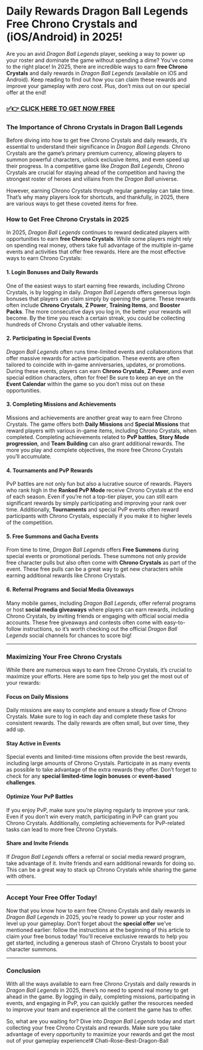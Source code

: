 # Daily Rewards Dragon Ball Legends Free Chrono Crystals and (iOS/Android) in 2025!

Are you an avid *Dragon Ball Legends* player, seeking a way to power up your roster and dominate the game without spending a dime? You’ve come to the right place! In 2025, there are incredible ways to earn **free Chrono Crystals** and daily rewards in *Dragon Ball Legends* (available on iOS and Android). Keep reading to find out how you can claim these rewards and improve your gameplay with zero cost. Plus, don’t miss out on our special offer at the end!

### [✅👉 CLICK HERE TO GET NOW FREE](https://justfree.xyz/dragonball/legends/)

### The Importance of Chrono Crystals in Dragon Ball Legends

Before diving into how to get free Chrono Crystals and daily rewards, it’s essential to understand their significance in *Dragon Ball Legends*. Chrono Crystals are the game’s primary premium currency, allowing players to summon powerful characters, unlock exclusive items, and even speed up their progress. In a competitive game like *Dragon Ball Legends*, Chrono Crystals are crucial for staying ahead of the competition and having the strongest roster of heroes and villains from the *Dragon Ball* universe.

However, earning Chrono Crystals through regular gameplay can take time. That’s why many players look for shortcuts, and thankfully, in 2025, there are various ways to get these coveted items for free.

### How to Get Free Chrono Crystals in 2025

In 2025, *Dragon Ball Legends* continues to reward dedicated players with opportunities to earn **free Chrono Crystals**. While some players might rely on spending real money, others take full advantage of the multiple in-game events and activities that offer free rewards. Here are the most effective ways to earn Chrono Crystals:

#### 1. **Login Bonuses and Daily Rewards**

One of the easiest ways to start earning free rewards, including Chrono Crystals, is by logging in daily. *Dragon Ball Legends* offers generous login bonuses that players can claim simply by opening the game. These rewards often include **Chrono Crystals**, **Z Power**, **Training Items**, and **Booster Packs**. The more consecutive days you log in, the better your rewards will become. By the time you reach a certain streak, you could be collecting hundreds of Chrono Crystals and other valuable items.

#### 2. **Participating in Special Events**

*Dragon Ball Legends* often runs time-limited events and collaborations that offer massive rewards for active participation. These events are often tailored to coincide with in-game anniversaries, updates, or promotions. During these events, players can earn **Chrono Crystals**, **Z Power**, and even special edition characters, often for free! Be sure to keep an eye on the **Event Calendar** within the game so you don’t miss out on these opportunities.

#### 3. **Completing Missions and Achievements**

Missions and achievements are another great way to earn free Chrono Crystals. The game offers both **Daily Missions** and **Special Missions** that reward players with various in-game items, including Chrono Crystals, when completed. Completing achievements related to **PvP battles**, **Story Mode progression**, and **Team Building** can also grant additional rewards. The more you play and complete objectives, the more free Chrono Crystals you’ll accumulate.

#### 4. **Tournaments and PvP Rewards**

PvP battles are not only fun but also a lucrative source of rewards. Players who rank high in the **Ranked PvP Mode** receive Chrono Crystals at the end of each season. Even if you’re not a top-tier player, you can still earn significant rewards by simply participating and improving your rank over time. Additionally, **Tournaments** and special PvP events often reward participants with Chrono Crystals, especially if you make it to higher levels of the competition.

#### 5. **Free Summons and Gacha Events**

From time to time, *Dragon Ball Legends* offers **Free Summons** during special events or promotional periods. These summons not only provide free character pulls but also often come with **Chrono Crystals** as part of the event. These free pulls can be a great way to get new characters while earning additional rewards like Chrono Crystals.

#### 6. **Referral Programs and Social Media Giveaways**

Many mobile games, including *Dragon Ball Legends*, offer referral programs or host **social media giveaways** where players can earn rewards, including Chrono Crystals, by inviting friends or engaging with official social media accounts. These free giveaways and contests often come with easy-to-follow instructions, so it’s worth checking out the official *Dragon Ball Legends* social channels for chances to score big!

---

### Maximizing Your Free Chrono Crystals

While there are numerous ways to earn free Chrono Crystals, it’s crucial to maximize your efforts. Here are some tips to help you get the most out of your rewards:

#### **Focus on Daily Missions**
Daily missions are easy to complete and ensure a steady flow of Chrono Crystals. Make sure to log in each day and complete these tasks for consistent rewards. The daily rewards are often small, but over time, they add up.

#### **Stay Active in Events**
Special events and limited-time missions often provide the best rewards, including large amounts of Chrono Crystals. Participate in as many events as possible to take advantage of the extra rewards they offer. Don’t forget to check for any **special limited-time login bonuses** or **event-based challenges**.

#### **Optimize Your PvP Battles**
If you enjoy PvP, make sure you’re playing regularly to improve your rank. Even if you don’t win every match, participating in PvP can grant you Chrono Crystals. Additionally, completing achievements for PvP-related tasks can lead to more free Chrono Crystals.

#### **Share and Invite Friends**
If *Dragon Ball Legends* offers a referral or social media reward program, take advantage of it. Invite friends and earn additional rewards for doing so. This can be a great way to stack up Chrono Crystals while sharing the game with others.

---

### Accept Your Free Offer Today!

Now that you know how to earn free Chrono Crystals and daily rewards in *Dragon Ball Legends* in 2025, you’re ready to power up your roster and level up your gameplay. Don’t forget about the **special offer** we’ve mentioned earlier: follow the instructions at the beginning of this article to claim your free bonus today! You’ll receive exclusive rewards to help you get started, including a generous stash of Chrono Crystals to boost your character summons.

---

### Conclusion

With all the ways available to earn free Chrono Crystals and daily rewards in *Dragon Ball Legends* in 2025, there’s no need to spend real money to get ahead in the game. By logging in daily, completing missions, participating in events, and engaging in PvP, you can quickly gather the resources needed to improve your team and experience all the content the game has to offer.

So, what are you waiting for? Dive into *Dragon Ball Legends* today and start collecting your free Chrono Crystals and rewards. Make sure you take advantage of every opportunity to maximize your rewards and get the most out of your gameplay experience!# Chati-Rose-Best-Dragon-Ball
